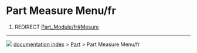 # Part Measure Menu/fr
1.  REDIRECT [Part_Module/fr#Mesure](Part_Module/fr#Mesure.md)



---
![](images/Right_arrow.png) [documentation index](../README.md) > [Part](Part_Workbench.md) > Part Measure Menu/fr
